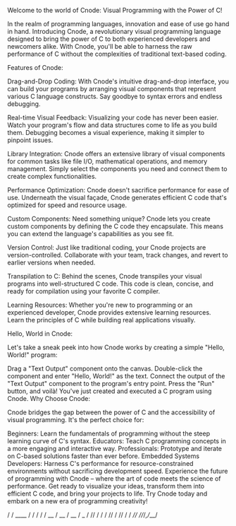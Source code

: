 

Welcome to the world of Cnode: Visual Programming with the Power of C!

In the realm of programming languages, innovation and ease of use go hand in hand. Introducing Cnode, a revolutionary visual programming language designed to bring the power of C to both experienced developers and newcomers alike. With Cnode, you'll be able to harness the raw performance of C without the complexities of traditional text-based coding.

Features of Cnode:

Drag-and-Drop Coding: With Cnode's intuitive drag-and-drop interface, you can build your programs by arranging visual components that represent various C language constructs. Say goodbye to syntax errors and endless debugging.

Real-time Visual Feedback: Visualizing your code has never been easier. Watch your program's flow and data structures come to life as you build them. Debugging becomes a visual experience, making it simpler to pinpoint issues.

Library Integration: Cnode offers an extensive library of visual components for common tasks like file I/O, mathematical operations, and memory management. Simply select the components you need and connect them to create complex functionalities.

Performance Optimization: Cnode doesn't sacrifice performance for ease of use. Underneath the visual façade, Cnode generates efficient C code that's optimized for speed and resource usage.

Custom Components: Need something unique? Cnode lets you create custom components by defining the C code they encapsulate. This means you can extend the language's capabilities as you see fit.

Version Control: Just like traditional coding, your Cnode projects are version-controlled. Collaborate with your team, track changes, and revert to earlier versions when needed.

Transpilation to C: Behind the scenes, Cnode transpiles your visual programs into well-structured C code. This code is clean, concise, and ready for compilation using your favorite C compiler.

Learning Resources: Whether you're new to programming or an experienced developer, Cnode provides extensive learning resources. Learn the principles of C while building real applications visually.

Hello, World in Cnode:

Let's take a sneak peek into how Cnode works by creating a simple "Hello, World!" program:

Drag a "Text Output" component onto the canvas.
Double-click the component and enter "Hello, World!" as the text.
Connect the output of the "Text Output" component to the program's entry point.
Press the "Run" button, and voilà! You've just created and executed a C program using Cnode.
Why Choose Cnode:

Cnode bridges the gap between the power of C and the accessibility of visual programming. It's the perfect choice for:

Beginners: Learn the fundamentals of programming without the steep learning curve of C's syntax.
Educators: Teach C programming concepts in a more engaging and interactive way.
Professionals: Prototype and iterate on C-based solutions faster than ever before.
Embedded Systems Developers: Harness C's performance for resource-constrained environments without sacrificing development speed.
Experience the future of programming with Cnode – where the art of code meets the science of performance. Get ready to visualize your ideas, transform them into efficient C code, and bring your projects to life. Try Cnode today and embark on a new era of programming creativity!



/ / ____ / / / / / __ / __ / __ / _
/ // / / / // / // / / _// //_/_,/___/
